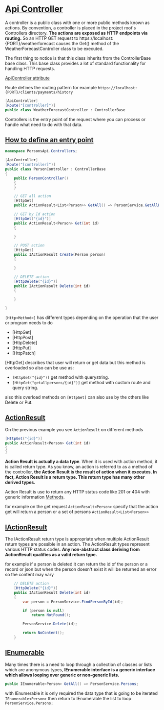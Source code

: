 # [Api Controller](https://docs.microsoft.com/en-us/learn/modules/build-web-api-aspnet-core/4-aspnet-controllers)

A controller is a public class with one or more public methods known as actions. By convention, a controller is placed in the project root's Controllers directory. **The actions are exposed as HTTP endpoints via routing.** So an HTTP GET request to https://localhost:{PORT}/weatherforecast causes the Get() method of the WeatherForecastController class to be executed.

The first thing to notice is that this class inherits from the ControllerBase base class. This base class provides a lot of standard functionality for handling HTTP requests.

[ApiController attribute](https://docs.microsoft.com/en-us/aspnet/core/web-api/?view=aspnetcore-6.0#apicontroller-attribute)

Route defines the routing pattern for example `https://localhost:{PORT}/clients/payments/history`

```cs
[ApiController]
[Route("[controller]")]
public class WeatherForecastController : ControllerBase
```

Controllers is the entry point of the request where you can process or handle what need to do with that data.


## [How to define an entry point](https://docs.microsoft.com/en-us/learn/modules/build-web-api-aspnet-core/6-exercise-add-controller)

```cs
namespace PersonsApi.Controllers;

[ApiController]
[Route("[controller]")]
public class PersonController : ControllerBase
{
    public PersonController()
    {
    }

    // GET all action
    [HttpGet]
    public ActionResult<List<Person>> GetAll() => PersonService.GetAllPersons();

    // GET by Id action
    [HttpGet("{id}")]
    public ActionResult<Person> Get(int id)
    {

    }

    // POST action
    [HttpGet]
    public IActionResult Create(Person person)
    {

    }

    // DELETE action
    [HttpDelete("{id}")]
    public IActionResult Delete(int id)
    {

    }

}
```

`[Http<Method>]` has different types depending on the operation that the user or program needs to do 
* [HttpGet]
* [HttpPost]
* [HttpDelete]
* [HttpPut]
* [HttpPatch]

[HttpGet] describes that user will return or get data but this method is overloaded so also can be use as:
* `[HttpGet("{id}")]` get method with querystring.
* `[HttpGet("getallpersons/{id}")]` get method with custom route and query string.

also this overload methods on `[HttpGet]` can also use by the others like Delete or Put.

## [ActionResult](https://docs.microsoft.com/en-us/aspnet/core/web-api/action-return-types?view=aspnetcore-6.0#iactionresult-type)

On the previous example you see `ActionResult` on different methods 

```cs
[HttpGet("{id}")]
public ActionResult<Person> Get(int id)
{
}
```

**Action Result is actually a data type**. When it is used with action method, it is called return type. As you know, an action is referred to as a method of the controller, **the Action Result is the result of action when it executes. In fact, Action Result is a return type. This return type has many other derived types.**

Action Result is use to return any HTTP status code like 201 or 404 with generic information [Methods](https://docs.microsoft.com/en-us/dotnet/api/system.web.http.apicontroller.badrequest).

for example on the get request `ActionResult<Person>` specify that the action get will return a person or a set of persons `ActionResult<List<Person>>`

## [IActionResult](https://docs.microsoft.com/en-us/aspnet/core/web-api/action-return-types?0#iactionresult-type)

The IActionResult return type is appropriate when multiple ActionResult return types are possible in an action. The ActionResult types represent various HTTP status codes. **Any non-abstract class deriving from ActionResult qualifies as a valid return type.**

for example if a person is deleted it can return the id of the person or a record or json but when the person doesn't exist it will be returned an error so the content may vary
```cs
    // DELETE action
    [HttpDelete("{id}")]
    public IActionResult Delete(int id)
    {
        var person = PersonService.FindPersonById(id);

        if (person is null)
            return NotFound();

        PersonService.Delete(id);

        return NoContent();
    }
```

## [IEnumerable](https://docs.microsoft.com/en-us/dotnet/api/system.collections.ienumerable)

Many times there is a need to loop through a collection of classes or lists which are anonymous types, **IEnumerable interface is a generic interface which allows looping over generic or non-generic lists.**

```cs
public IEnumerable<Person> GetAll() => PersonService.Persons;
```

with IEnumerable it is only required the data type that is going to be iterated `IEnumerable<Person>` then return to IEnumerable the list to loop `PersonService.Persons;`